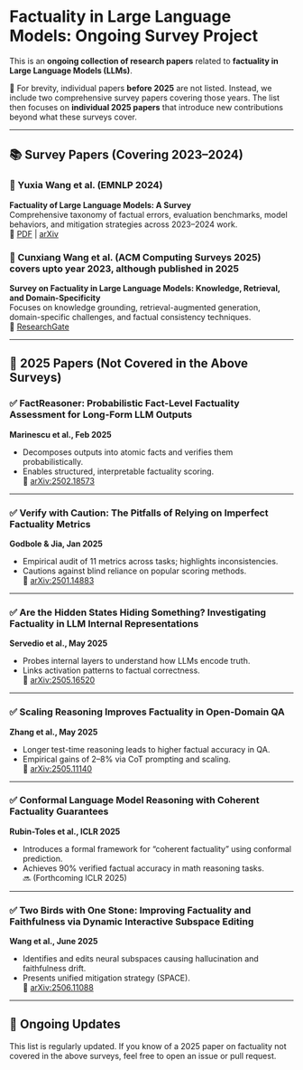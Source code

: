 #  Factuality in Large Language Models: Ongoing Survey Project

This is an **ongoing collection of research papers** related to **factuality in Large Language Models (LLMs)**.

📌 For brevity, individual papers **before 2025** are not listed. Instead, we include two comprehensive survey papers covering those years. The list then focuses on **individual 2025 papers** that introduce new contributions beyond what these surveys cover.

---

## 📚 Survey Papers (Covering 2023–2024)

### 🔹 Yuxia Wang et al. (EMNLP 2024)  
**Factuality of Large Language Models: A Survey**  
Comprehensive taxonomy of factual errors, evaluation benchmarks, model behaviors, and mitigation strategies across 2023–2024 work.  
📄 [PDF](https://aclanthology.org/2024.emnlp-main.1088.pdf) | [arXiv](https://arxiv.org/abs/2310.07521)

### 🔹 Cunxiang Wang et al. (ACM Computing Surveys 2025) covers upto year 2023, although published in 2025
**Survey on Factuality in Large Language Models: Knowledge, Retrieval, and Domain-Specificity**  
Focuses on knowledge grounding, retrieval-augmented generation, domain-specific challenges, and factual consistency techniques.  
📄 [ResearchGate](https://www.researchgate.net/publication/392349351_Survey_on_Factuality_in_Large_Language_Models)

---

## 📝 2025 Papers (Not Covered in the Above Surveys)

### ✅ FactReasoner: Probabilistic Fact-Level Factuality Assessment for Long-Form LLM Outputs  
**Marinescu et al., Feb 2025**  
- Decomposes outputs into atomic facts and verifies them probabilistically.  
- Enables structured, interpretable factuality scoring.  
📄 [arXiv:2502.18573](https://arxiv.org/abs/2502.18573)

---

### ✅ Verify with Caution: The Pitfalls of Relying on Imperfect Factuality Metrics  
**Godbole & Jia, Jan 2025**  
- Empirical audit of 11 metrics across tasks; highlights inconsistencies.  
- Cautions against blind reliance on popular scoring methods.  
📄 [arXiv:2501.14883](https://arxiv.org/abs/2501.14883)

---

### ✅ Are the Hidden States Hiding Something? Investigating Factuality in LLM Internal Representations  
**Servedio et al., May 2025**  
- Probes internal layers to understand how LLMs encode truth.  
- Links activation patterns to factual correctness.  
📄 [arXiv:2505.16520](https://arxiv.org/abs/2505.16520)

---

### ✅ Scaling Reasoning Improves Factuality in Open-Domain QA  
**Zhang et al., May 2025**  
- Longer test-time reasoning leads to higher factual accuracy in QA.  
- Empirical gains of 2–8% via CoT prompting and scaling.  
📄 [arXiv:2505.11140](https://arxiv.org/abs/2505.11140)

---

### ✅ Conformal Language Model Reasoning with Coherent Factuality Guarantees  
**Rubin-Toles et al., ICLR 2025**  
- Introduces a formal framework for “coherent factuality” using conformal prediction.  
- Achieves 90% verified factual accuracy in math reasoning tasks.  
🔜 (Forthcoming ICLR 2025)

---

### ✅ Two Birds with One Stone: Improving Factuality and Faithfulness via Dynamic Interactive Subspace Editing  
**Wang et al., June 2025**  
- Identifies and edits neural subspaces causing hallucination and faithfulness drift.  
- Presents unified mitigation strategy (SPACE).  
📄 [arXiv:2506.11088](https://arxiv.org/abs/2506.11088)

---

## 🔄 Ongoing Updates

This list is regularly updated. If you know of a 2025 paper on factuality not covered in the above surveys, feel free to open an issue or pull request.

